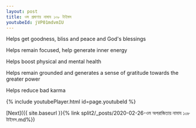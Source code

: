 ```yaml
---
layout: post
title: ওম প্রমাণায় নামায ১০৮ টাইমস
youtubeId: jVP01mdvmIU
---
```

 
 
Helps get goodness, bliss and peace and God's blessings
 
Helps remain focused, help generate inner energy 
 
Helps boost physical and mental health 
 
Helps remain grounded and generates a sense of gratitude towards the greater power 
 
Helps reduce bad karma
 
 
 
 


{% include youtubePlayer.html id=page.youtubeId %}
 
[Next]({{ site.baseurl }}{% link  split2/_posts/2020-02-26-ওম অপরাজিতায় নামায ১০৮ টাইমস.md%})
 
